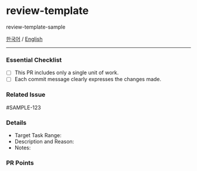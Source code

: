 # review-template
review-template-sample

[한국어](README.md) / [English](README_EN.md)

------------------------------

### Essential Checklist
<!-- If there are multiple tasks, please split the PR. -->
- [ ] This PR includes only a single unit of work.
- [ ] Each commit message clearly expresses the changes made.

### Related Issue
<!-- Please provide the relevant Ticket issue number. -->
#SAMPLE-123

### Details
<!-- Provide information about the task in a way that helps reviewers understand. -->
- Target Task Range:
- Description and Reason:
- Notes:

### PR Points
<!-- Please highlight the points you want reviewers to focus on. -->
